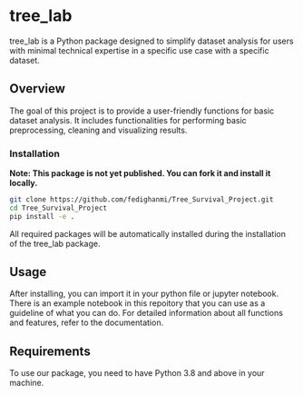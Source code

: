 # tree_lab

tree_lab is a Python package designed to simplify dataset analysis for users with minimal technical expertise in a specific use case with a specific dataset.

## Overview

The goal of this project is to provide a user-friendly functions for basic dataset analysis. It includes functionalities for performing basic preprocessing, cleaning and visualizing results.

### Installation

**Note: This package is not yet published. You can fork it and install it locally.**

```bash
git clone https://github.com/fedighanmi/Tree_Survival_Project.git
cd Tree_Survival_Project
pip install -e .
```
All required packages will be automatically installed during the installation of the tree_lab package.

## Usage

After installing, you can import it in your python file or jupyter notebook. There is an example notebook in this repoitory that you can use as a guideline of what you can do. For detailed information about all functions and features, refer to the documentation.

## Requirements
To use our package, you need to have Python 3.8 and above in your machine.

